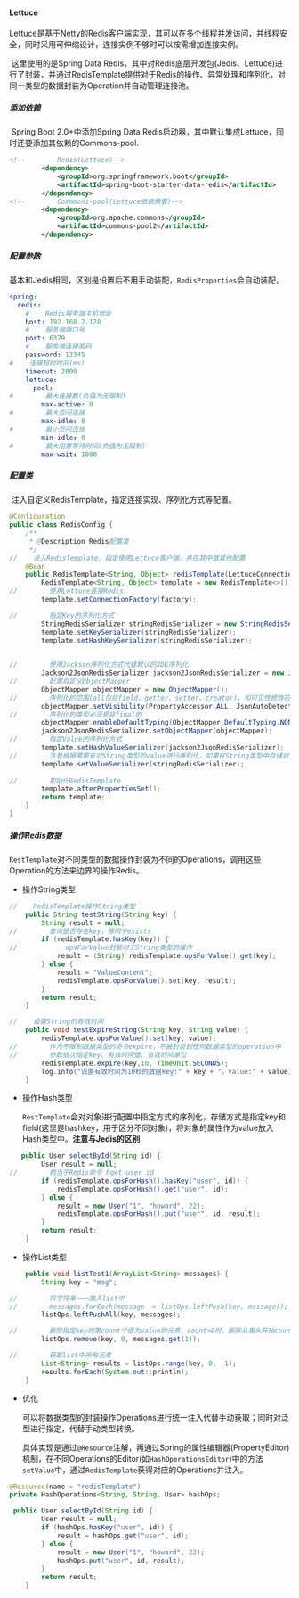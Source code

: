 #### Lettuce

​		Lettuce是基于Netty的Redis客户端实现，其可以在多个线程并发访问，并线程安全，同时采用可伸缩设计，连接实例不够时可以按需增加连接实例。

​		这里使用的是Spring Data Redis，其中对Redis底层开发包(Jedis、Lettuce)进行了封装，并通过RedisTemplate提供对于Redis的操作、异常处理和序列化，对同一类型的数据封装为Operation并自动管理连接池。

##### 添加依赖

​		Spring Boot 2.0+中添加Spring Data Redis启动器，其中默认集成Lettuce，同时还要添加其依赖的Commons-pool.

```xml
<!--        Redis(Lettuce)-->
        <dependency>
            <groupId>org.springframework.boot</groupId>
            <artifactId>spring-boot-starter-data-redis</artifactId>
        </dependency>
<!--        Commmons-pool(Lettuce依赖需要)-->
        <dependency>
            <groupId>org.apache.commons</groupId>
            <artifactId>commons-pool2</artifactId>
        </dependency>
```

##### 配置参数

​		基本和Jedis相同，区别是设置后不用手动装配，`RedisProperties`会自动装配。

```yml
spring:
  redis:
    #    Redis服务端主机地址
    host: 192.168.2.128
    #    服务端端口号
    port: 6379
    #    服务端连接密码
    password: 12345
#    连接超时时间(ms)
    timeout: 2000
    lettuce:
      pool:
#        最大连接数(负值为无限制)
        max-active: 8
#        最大空闲连接
        max-idle: 8
#        最小空闲连接
        min-idle: 0
#        最大阻塞等待时间(负值为无限制)
        max-wait: 1000
```

##### 配置类

​		注入自定义RedisTemplate，指定连接实现、序列化方式等配置。

```java
@Configuration
public class RedisConfig {
    /**
     * @Description Redis配置类
     */
//    注入RedisTemplate，指定使用Lettuce客户端，并在其中做其他配置
    @Bean
    public RedisTemplate<String, Object> redisTemplate(LettuceConnectionFactory factory) {
        RedisTemplate<String, Object> template = new RedisTemplate<>();
//        使用Lettuce连接Redis
        template.setConnectionFactory(factory);

//        指定Key的序列化方式
        StringRedisSerializer stringRedisSerializer = new StringRedisSerializer();
        template.setKeySerializer(stringRedisSerializer);
        template.setHashKeySerializer(stringRedisSerializer);
        

//        使用Jackson序列化方式代替默认的JDK序列化
        Jackson2JsonRedisSerializer jackson2JsonRedisSerializer = new Jackson2JsonRedisSerializer(Object.class);
//        配置自定义ObjectMapper
        ObjectMapper objectMapper = new ObjectMapper();
//        序列化的范围(all包括field、getter、setter、creator)，和可见性修饰符(any包括public、private等)
        objectMapper.setVisibility(PropertyAccessor.ALL, JsonAutoDetect.Visibility.ANY);
//        序列化的类型必须是非final的
        objectMapper.enableDefaultTyping(ObjectMapper.DefaultTyping.NON_FINAL);
        jackson2JsonRedisSerializer.setObjectMapper(objectMapper);
//        指定Value的序列化方式
        template.setHashValueSerializer(jackson2JsonRedisSerializer);
//        注意根据需要来对String类型的value进行序列化，如果在String类型中存储对象JSON字符串则使用Jackson序列化方式
        template.setValueSerializer(stringRedisSerializer);
        
//        初始化RedisTemplate
        template.afterPropertiesSet();
        return template;
    }
}
```

##### 操作Redis数据

​		`RestTemplate`对不同类型的数据操作封装为不同的Operations，调用这些Operation的方法来边界的操作Redis。

- 操作String类型	

```java
//    RedisTemplate操作String类型
    public String testString(String key) {
        String result = null;
//        查询是否存在key，等同于exists
        if (redisTemplate.hasKey(key)) {
//            opsForValue封装对于String类型的操作
            result = (String) redisTemplate.opsForValue().get(key);
        } else {
            result = "ValueContent";
            redisTemplate.opsForValue().set(key, result);
        }
        return result;
    }

//    设置String的有效时间
    public void testExpireString(String key, String value) {
        redisTemplate.opsForValue().set(key, value);
//        作为不限制数据类型的命令expire，不被封装到任何数据类型的operation中
//        参数依次指定key、有效时间值、有效时间单位
        redisTemplate.expire(key,10, TimeUnit.SECONDS);
        log.info("设置有效时间为10秒的数据key:" + key + "，value:" + value);
    }
```

- 操作Hash类型

  ​		`RestTemplate`会对对象进行配置中指定方式的序列化，存储方式是指定key和field(这里是hashkey，用于区分不同对象)，将对象的属性作为value放入Hash类型中。**注意与Jedis的区别**

```java
   public User selectById(String id) {
        User result = null;
//        相当于Redis命令 hget user id
        if (redisTemplate.opsForHash().hasKey("user", id)) {
            redisTemplate.opsForHash().get("user", id);
        } else {
            result = new User("1", "howard", 22);
            redisTemplate.opsForHash().put("user", id, result);
        }
        return result;
    }
```

- 操作List类型

```java
    public void listTest1(ArrayList<String> messages) {
        String key = "msg";

//        将字符串一一放入list中
//        messages.forEach(message -> listOps.leftPush(key, message));
        listOps.leftPushAll(key, messages);

//        删除指定key的第count个值为value的元素，count>0时，删除从表头开始count个等于value的元素，count<0时从表尾开始删除，count=0时删除所有等于value的元素
        listOps.remove(key, 0, messages.get(1));

//        获取list中所有元素
        List<String> results = listOps.range(key, 0, -1);
        results.forEach(System.out::println);
    }
```

- 优化

  ​		可以将数据类型的封装操作Operations进行统一注入代替手动获取；同时对泛型进行指定，代替手动类型转换。

  ​		具体实现是通过`@Resource`注解，再通过Spring的属性编辑器(PropertyEditor)机制，在不同Operations的Editor(如`HashOperationsEditor`)中的方法`setValue`中，通过`RedisTemplate`获得对应的Operations并注入。

```java
@Resource(name = "redisTemplate")
private HashOperations<String, String, User> hashOps;

 public User selectById(String id) {
        User result = null;
        if (hashOps.hasKey("user", id)) {
            result = hashOps.get("user", id);
        } else {
            result = new User("1", "howard", 22);
            hashOps.put("user", id, result);
        }
        return result;
    }
```
